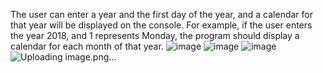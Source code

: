 The user can enter a year and the first day of the year, and a calendar for that year will be displayed on the console. For example, if the user enters the year 2018, and 1 represents Monday, the program should display a calendar for each month of that year.
![image](https://github.com/user-attachments/assets/b7698e6f-554b-4540-8b5e-3109d88e3515)
![image](https://github.com/user-attachments/assets/587e834c-1b40-44fd-8687-a3ec4d59131b)
![image](https://github.com/user-attachments/assets/c9ce4347-c008-4697-a373-e8fb43b8bfe9)
![Uploading image.png…]()
